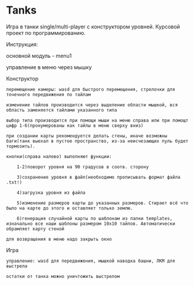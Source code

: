 # Tanks
Игра в танки single/multi-player с конструктором уровней. Курсовой проект по программированию.

Инструкция:

основной модуль - menu1

управление в меню через мышку

Конструктор

    перемещение камеры: wasd для быстрого перемещения, стрелочки для точечного передвижения по тайлам
    
    изменение тайлов производится через выделение области мышкой, вся область заменяется тайлами указанного типа
    
    выбор типа производится при помощи мыши на меню справа или при помощт цифр 1-6(пронумерованы как тайлы в меню сверху вниз)
    
    при создании карты рекомендуется делать стены, иначе возможны баги(танк выехал в пустое пространство, из-за неисчезающих пуль будет тормозить).
    
    кнопки(справа налево) выполняют функции:
    
        1-2)поворот уровня на 90 градусов в соотв. сторону
        
        3)сохранение уровня в файл(необходимо прописывать формат файла .txt!)
        
        4)загрузка уровня из файла
        
        5)изменение размеров карты до указанных размеров. Стирает всё что было на карте до этого и оставляет только землю.
        
        6)генерация случайной карты по шаблонам из папки templates, изначально все наши шаблоны размером 10x10 тайлов. Автоматически обрамляет карту стеной
        
    для возвращения в меню надо закрыть окно
    
Игра

    управление: wasd для передвижения, мышкой наводка башни, ЛКМ для выстрела
    
    остатки от танка можно уничтожить выстрелом
    
